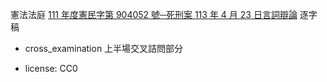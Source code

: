 憲法法庭 [111 年度憲民字第 904052 號─死刑案 113 年 4 月 23 日言詞辯論](https://www.youtube.com/watch?v=7Q6jdcQisUg) 逐字稿
- cross_examination 上半場交叉詰問部分

- license: CC0
